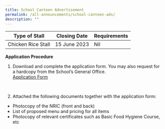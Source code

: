 ```yaml
---
title: School Canteen Advertisement
permalink: /all-announcements/school-canteen-ads/
description: ""
---
```

| Type of Stall | Closing Date  | Requirements |
| -------- | -------- | -------- |
| Chicken Rice Stall     | 15 June 2023      | Nil     |

**Application Procedure**
<br>
1) Download and complete the application form. You may also request for a hardcopy from the School’s General Office.<br>
[Application Form](/files/Announcements/School%20Canteen%20Advertisement/application%20form-%20bf7%20(2018).pdf)
<br>

2) Attached the following documents together with the application form:<br>
* Photocopy of the NRIC (front and back)<br>
* List of proposed menu and pricing for all items<br>
* Photocopy of relevant certificates such as Basic Food Hygiene Course, etc<br>